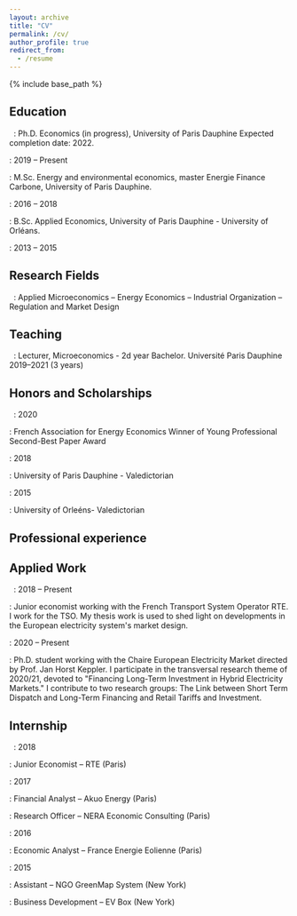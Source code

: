 ```yaml
---
layout: archive
title: "CV"
permalink: /cv/
author_profile: true
redirect_from:
  - /resume
---
```


{% include base_path %}

## Education

&nbsp;
: Ph.D. Economics (in progress), University of Paris Dauphine Expected completion date:  2022.

: 2019 – Present	

: M.Sc. Energy and environmental economics, master Energie Finance Carbone, University of Paris Dauphine.

: 2016 – 2018		

: B.Sc. Applied Economics, University of Paris Dauphine - University of Orléans.

: 2013 – 2015		


## Research Fields

&nbsp;
: Applied Microeconomics – Energy Economics – Industrial Organization – Regulation and Market Design


## Teaching

&nbsp;
: Lecturer, Microeconomics - 2d year Bachelor. Université Paris Dauphine 2019–2021 (3 years)


## Honors and Scholarships

&nbsp; 
: 2020		

: French Association for Energy Economics Winner of Young Professional Second-Best Paper Award

: 2018

: University of Paris Dauphine - Valedictorian 

: 2015		

: University of Orleéns- Valedictorian 


## Professional experience

Applied Work	
----------
&nbsp; 
: 2018 – Present	

: Junior economist working with the French Transport System Operator RTE. I work for the TSO. My thesis work is used to shed light on developments in the European electricity system's market design.


: 2020 – Present	

: Ph.D. student working with the Chaire European Electricity Market directed by Prof. Jan Horst Keppler. I participate in the transversal research theme of         2020/21, devoted to "Financing Long-Term Investment in Hybrid Electricity Markets." I contribute to two research groups: The Link between Short Term Dispatch and Long-Term Financing and Retail Tariffs and Investment.

Internship
----------
&nbsp; 
: 2018		

: Junior Economist – RTE (Paris)

: 2017		

: Financial Analyst – Akuo Energy (Paris)

: Research Officer – NERA Economic Consulting (Paris)

: 2016		

: Economic Analyst – France Energie Eolienne (Paris)

: 2015		

: Assistant – NGO GreenMap System (New York)

: Business Development – EV Box (New York)
